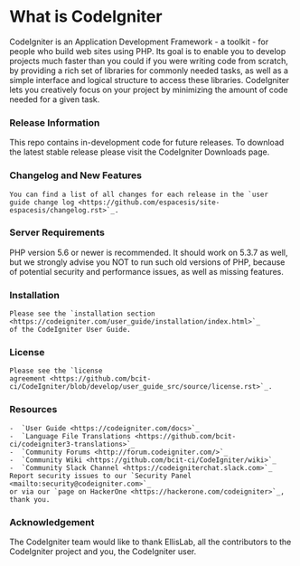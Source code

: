 
# What is CodeIgniter


CodeIgniter is an Application Development Framework - a toolkit - for people
who build web sites using PHP. Its goal is to enable you to develop projects
much faster than you could if you were writing code from scratch, by providing
a rich set of libraries for commonly needed tasks, as well as a simple
interface and logical structure to access these libraries. CodeIgniter lets
you creatively focus on your project by minimizing the amount of code needed
for a given task.


### Release Information


This repo contains in-development code for future releases. To download the
latest stable release please visit the CodeIgniter Downloads page.

### Changelog and New Features

````
You can find a list of all changes for each release in the `user
guide change log <https://github.com/espacesis/site-espacesis/changelog.rst>`_.
`````

### Server Requirements

PHP version 5.6 or newer is recommended.
It should work on 5.3.7 as well, but we strongly advise you NOT to run
such old versions of PHP, because of potential security and performance
issues, as well as missing features.


### Installation

`````
Please see the `installation section <https://codeigniter.com/user_guide/installation/index.html>`_
of the CodeIgniter User Guide.
``````

### License
```````
Please see the `license
agreement <https://github.com/bcit-ci/CodeIgniter/blob/develop/user_guide_src/source/license.rst>`_.
```````


### Resources

````````
-  `User Guide <https://codeigniter.com/docs>`_
-  `Language File Translations <https://github.com/bcit-ci/codeigniter3-translations>`_
-  `Community Forums <http://forum.codeigniter.com/>`_
-  `Community Wiki <https://github.com/bcit-ci/CodeIgniter/wiki>`_
-  `Community Slack Channel <https://codeigniterchat.slack.com>`_
Report security issues to our `Security Panel <mailto:security@codeigniter.com>`_
or via our `page on HackerOne <https://hackerone.com/codeigniter>`_, thank you.
````````

### Acknowledgement

The CodeIgniter team would like to thank EllisLab, all the
contributors to the CodeIgniter project and you, the CodeIgniter user.
